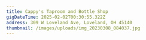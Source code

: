 ```yaml
---
title: Cappy's Taproom and Bottle Shop
gigDateTime: 2025-02-02T00:30:55.322Z
address: 309 W Loveland Ave, Loveland, OH 45140
thumbnail: /images/uploads/img_20230308_084037.jpg
---
```

